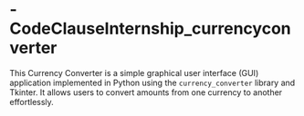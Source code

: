 # -CodeClauseInternship_currencyconverter
This Currency Converter is a simple graphical user interface (GUI) application implemented in Python using the `currency_converter` library and Tkinter. It allows users to convert amounts from one currency to another effortlessly.
